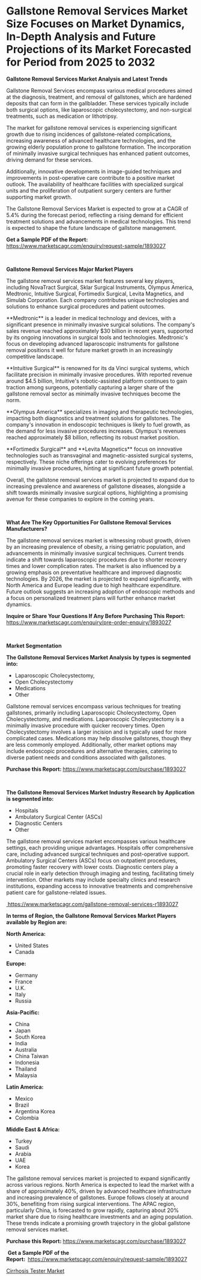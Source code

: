 <p><h1>Gallstone Removal Services Market Size Focuses on Market Dynamics, In-Depth Analysis and Future Projections of its Market Forecasted for Period from 2025 to 2032</h1></p><p><strong>Gallstone Removal Services Market Analysis and Latest Trends</strong></p>
<p><p>Gallstone Removal Services encompass various medical procedures aimed at the diagnosis, treatment, and removal of gallstones, which are hardened deposits that can form in the gallbladder. These services typically include both surgical options, like laparoscopic cholecystectomy, and non-surgical treatments, such as medication or lithotripsy. </p><p>The market for gallstone removal services is experiencing significant growth due to rising incidences of gallstone-related complications, increasing awareness of advanced healthcare technologies, and the growing elderly population prone to gallstone formation. The incorporation of minimally invasive surgical techniques has enhanced patient outcomes, driving demand for these services. </p><p>Additionally, innovative developments in image-guided techniques and improvements in post-operative care contribute to a positive market outlook. The availability of healthcare facilities with specialized surgical units and the proliferation of outpatient surgery centers are further supporting market growth. </p><p>The Gallstone Removal Services Market is expected to grow at a CAGR of 5.4% during the forecast period, reflecting a rising demand for efficient treatment solutions and advancements in medical technologies. This trend is expected to shape the future landscape of gallstone management.</p></p>
<p><strong>Get a Sample PDF of the Report:&nbsp;</strong> <a href="https://www.marketscagr.com/enquiry/request-sample/1893027?utm_campaign=2031&utm_medium=2&utm_source=Github&utm_content=ia&utm_term=05032025&utm_id=gallstone-removal-services">https://www.marketscagr.com/enquiry/request-sample/1893027</a></p>
<p>&nbsp;</p>
<p><strong>Gallstone Removal Services Major Market Players</strong></p>
<p><p>The gallstone removal services market features several key players, including NovaTract Surgical, Sklar Surgical Instruments, Olympus America, Medtronic, Intuitive Surgical, Fortimedix Surgical, Levita Magnetics, and Simulab Corporation. Each company contributes unique technologies and solutions to enhance surgical procedures and patient outcomes.</p><p>**Medtronic** is a leader in medical technology and devices, with a significant presence in minimally invasive surgical solutions. The company's sales revenue reached approximately $30 billion in recent years, supported by its ongoing innovations in surgical tools and technologies. Medtronic's focus on developing advanced laparoscopic instruments for gallstone removal positions it well for future market growth in an increasingly competitive landscape.</p><p>**Intuitive Surgical** is renowned for its da Vinci surgical systems, which facilitate precision in minimally invasive procedures. With reported revenue around $4.5 billion, Intuitive's robotic-assisted platform continues to gain traction among surgeons, potentially capturing a larger share of the gallstone removal sector as minimally invasive techniques become the norm.</p><p>**Olympus America** specializes in imaging and therapeutic technologies, impacting both diagnostics and treatment solutions for gallstones. The company's innovation in endoscopic techniques is likely to fuel growth, as the demand for less invasive procedures increases. Olympus's revenues reached approximately $8 billion, reflecting its robust market position.</p><p>**Fortimedix Surgical** and **Levita Magnetics** focus on innovative technologies such as transvaginal and magnetic-assisted surgical systems, respectively. These niche offerings cater to evolving preferences for minimally invasive procedures, hinting at significant future growth potential.</p><p>Overall, the gallstone removal services market is projected to expand due to increasing prevalence and awareness of gallstone diseases, alongside a shift towards minimally invasive surgical options, highlighting a promising avenue for these companies to explore in the coming years.</p></p>
<p>&nbsp;</p>
<p><strong>What Are The Key Opportunities For Gallstone Removal Services Manufacturers?</strong></p>
<p><p>The gallstone removal services market is witnessing robust growth, driven by an increasing prevalence of obesity, a rising geriatric population, and advancements in minimally invasive surgical techniques. Current trends indicate a shift towards laparoscopic procedures due to shorter recovery times and lower complication rates. The market is also influenced by a growing emphasis on preventative healthcare and improved diagnostic technologies. By 2026, the market is projected to expand significantly, with North America and Europe leading due to high healthcare expenditure. Future outlook suggests an increasing adoption of endoscopic methods and a focus on personalized treatment plans will further enhance market dynamics.</p></p>
<p><strong>Inquire or Share Your Questions If Any Before Purchasing This Report:</strong> <a href="https://www.marketscagr.com/enquiry/pre-order-enquiry/1893027?utm_campaign=2031&utm_medium=2&utm_source=Github&utm_content=ia&utm_term=05032025&utm_id=gallstone-removal-services">https://www.marketscagr.com/enquiry/pre-order-enquiry/1893027</a></p>
<p>&nbsp;</p>
<p><strong>Market Segmentation</strong></p>
<p><strong>The Gallstone Removal Services Market Analysis by types is segmented into:</strong></p>
<p><ul><li>Laparoscopic Cholecystectomy,</li><li>Open Cholecystectomy</li><li>Medications</li><li>Other</li></ul></p>
<p><p>Gallstone removal services encompass various techniques for treating gallstones, primarily including Laparoscopic Cholecystectomy, Open Cholecystectomy, and medications. Laparoscopic Cholecystectomy is a minimally invasive procedure with quicker recovery times. Open Cholecystectomy involves a larger incision and is typically used for more complicated cases. Medications may help dissolve gallstones, though they are less commonly employed. Additionally, other market options may include endoscopic procedures and alternative therapies, catering to diverse patient needs and conditions associated with gallstones.</p></p>
<p><strong>Purchase this Report:&nbsp;</strong><a href="https://www.marketscagr.com/purchase/1893027?utm_campaign=2031&utm_medium=2&utm_source=Github&utm_content=ia&utm_term=05032025&utm_id=gallstone-removal-services">https://www.marketscagr.com/purchase/1893027</a></p>
<p>&nbsp;</p>
<p><strong>The Gallstone Removal Services Market Industry Research by Application is segmented into:</strong></p>
<p><ul><li>Hospitals</li><li>Ambulatory Surgical Center (ASCs)</li><li>Diagnostic Centers</li><li>Other</li></ul></p>
<p><p>The gallstone removal services market encompasses various healthcare settings, each providing unique advantages. Hospitals offer comprehensive care, including advanced surgical techniques and post-operative support. Ambulatory Surgical Centers (ASCs) focus on outpatient procedures, promoting faster recovery with lower costs. Diagnostic centers play a crucial role in early detection through imaging and testing, facilitating timely intervention. Other markets may include specialty clinics and research institutions, expanding access to innovative treatments and comprehensive patient care for gallstone-related issues.</p></p>
<p><a href="https://www.marketscagr.com/gallstone-removal-services-r1893027?utm_campaign=2031&utm_medium=2&utm_source=Github&utm_content=ia&utm_term=05032025&utm_id=gallstone-removal-services">&nbsp;https://www.marketscagr.com/gallstone-removal-services-r1893027</a></p>
<p><strong>In terms of Region, the Gallstone Removal Services Market Players available by Region are:</strong></p>
<p>
    <p> <strong> North America: </strong>
        <ul>
            <li>United States</li>
            <li>Canada</li>
        </ul>
        </p> 
    <p> <strong> Europe: </strong>
        <ul>
            <li>Germany</li>
            <li>France</li>
            <li>U.K.</li>
            <li>Italy</li>
            <li>Russia</li>
        </ul>
        </p> 
    <p> <strong> Asia-Pacific: </strong>
        <ul>
            <li>China</li>
            <li>Japan</li>
            <li>South Korea</li>
            <li>India</li>
            <li>Australia</li>
            <li>China Taiwan</li>
            <li>Indonesia</li>
            <li>Thailand</li>
            <li>Malaysia</li>
        </ul>
        </p> 
    <p> <strong> Latin America: </strong>
        <ul>
            <li>Mexico</li>
            <li>Brazil</li>
            <li>Argentina Korea</li>
            <li>Colombia</li>
        </ul>
        </p> 
    <p> <strong> Middle East & Africa: </strong>
        <ul>
            <li>Turkey</li>
            <li>Saudi</li>
            <li>Arabia</li>
            <li>UAE</li>
            <li>Korea</li>
        </ul>
    </p>
    </p>
<p><p>The gallstone removal services market is projected to expand significantly across various regions. North America is expected to lead the market with a share of approximately 40%, driven by advanced healthcare infrastructure and increasing prevalence of gallstones. Europe follows closely at around 30%, benefiting from rising surgical interventions. The APAC region, particularly China, is forecasted to grow rapidly, capturing about 20% market share due to rising healthcare investments and an aging population. These trends indicate a promising growth trajectory in the global gallstone removal services market.</p></p>
<p><strong>Purchase this Report: </strong><a href="https://www.marketscagr.com/purchase/1893027?utm_campaign=2031&utm_medium=2&utm_source=Github&utm_content=ia&utm_term=05032025&utm_id=gallstone-removal-services">https://www.marketscagr.com/purchase/1893027</a></p>
<p>&nbsp;<strong>Get a Sample PDF of the Report:&nbsp;&nbsp;</strong><a href="https://www.marketscagr.com/enquiry/request-sample/1893027?utm_campaign=2031&utm_medium=2&utm_source=Github&utm_content=ia&utm_term=05032025&utm_id=gallstone-removal-services">https://www.marketscagr.com/enquiry/request-sample/1893027</a></p>
<p><strong></strong></p>
<p><p><a href="https://github.com/PeterParrish5/Market-Research-Report-List-7/blob/main/cirrhosis-tester-market.md?utm_campaign=2031&utm_medium=2&utm_source=Github&utm_content=ia&utm_term=05032025&utm_id=gallstone-removal-services">Cirrhosis Tester Market</a></p></p>